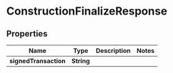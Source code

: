 

# ConstructionFinalizeResponse


## Properties

Name | Type | Description | Notes
------------ | ------------- | ------------- | -------------
**signedTransaction** | **String** |  | 



